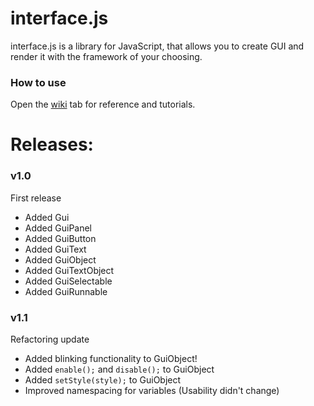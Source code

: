 # interface.js
interface.js is a library for JavaScript, that allows you to create GUI and render it with the framework of your choosing.

### How to use
Open the [wiki](https://github.com/SpyceTewan/interface.js/wiki) tab for reference and tutorials.

# Releases:
### v1.0
First release
- Added Gui
- Added GuiPanel
- Added GuiButton
- Added GuiText
- Added GuiObject
- Added GuiTextObject
- Added GuiSelectable
- Added GuiRunnable
### v1.1
Refactoring update
- Added blinking functionality to GuiObject!
- Added `enable();` and `disable();` to GuiObject
- Added `setStyle(style);` to GuiObject
- Improved namespacing for variables (Usability didn't change)

